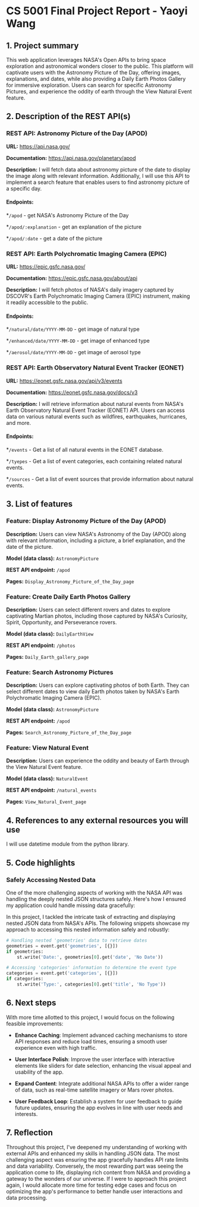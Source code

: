 # CS 5001 Final Project Report - Yaoyi Wang

## 1. Project summary

This web application leverages NASA's Open APIs to bring space exploration and astronomical wonders closer to the public. This platform will captivate users with the Astronomy Picture of the Day, offering images, explanations, and dates, while also providing a Daily Earth Photos Gallery for immersive exploration. Users can search for specific Astronomy Pictures, and experience the oddity of earth through the View Natural Event feature.


## 2. Description of the REST API(s) 

### REST API: Astronomy Picture of the Day (APOD)

**URL:** https://api.nasa.gov/

**Documentation:** https://api.nasa.gov/planetary/apod

**Description:** I will fetch data about astronomy picture of the date to display the image along with relevant information. Additionally, I will use this API to implement a search feature that enables users to find astronomy picture of a specific day.

#### Endpoints:

*`/apod` - get NASA's Astronomy Picture of the Day 

*`/apod/:explanation` - get an explanation of the picture

*`/apod/:date` - get a date of the picture

### REST API: Earth Polychromatic Imaging Camera (EPIC)

**URL:** https://epic.gsfc.nasa.gov/

**Documentation:** https://epic.gsfc.nasa.gov/about/api

**Description:** I will fetch photos of NASA's daily imagery captured by DSCOVR's Earth Polychromatic Imaging Camera (EPIC) instrument, making it readily accessible to the public. 

#### Endpoints:

*`/natural/date/YYYY-MM-DD` - get image of natural type 

*`/enhanced/date/YYYY-MM-DD` - get image of enhanced type 

*`/aerosol/date/YYYY-MM-DD` - get image of aerosol type 

### REST API: Earth Observatory Natural Event Tracker (EONET) 

**URL:** https://eonet.gsfc.nasa.gov/api/v3/events

**Documentation:** https://eonet.gsfc.nasa.gov/docs/v3

**Description:** I will retrieve information about natural events from NASA's Earth Observatory Natural Event Tracker (EONET) API. Users can access data on various natural events such as wildfires, earthquakes, hurricanes, and more. 

#### Endpoints:

*`/events` - Get a list of all natural events in the EONET database.

*`/tyepes` - Get a list of event categories, each containing related natural events.

*`/sources` - Get a list of event sources that provide information about natural events.


## 3. List of features 

### Feature: Display Astronomy Picture of the Day (APOD)

**Description:** Users can view NASA's Astronomy of the Day (APOD) along with relevant information, including a picture, a brief explanation, and the date of the picture.

**Model (data class):** `AstronomyPicture`

**REST API endpoint:** `/apod`

**Pages:** `Display_Astronomy_Picture_of_the_Day_page`


### Feature: Create Daily Earth Photos Gallery

**Description:** Users can select different rovers and dates to explore captivating Martian photos, including those captured by NASA's Curiosity, Spirit, Opportunity, and Perseverance rovers.

**Model (data class):** `DailyEarthView`

**REST API endpoint:** `/photos`

**Pages:** `Daily_Earth_gallery_page`


### Feature: Search Astronomy Pictures

**Description:** Users can explore captivating photos of both Earth. They can select different dates to view daily Earth photos taken by NASA's Earth Polychromatic Imaging Camera (EPIC).

**Model (data class):** `AstronomyPicture`

**REST API endpoint:** `/apod`

**Pages:** `Search_Astronomy_Picture_of_the_Day_page`


### Feature: View Natural Event

**Description:** Users can experience the oddity and beauty of Earth through the View Natural Event feature. 

**Model (data class):** `NaturalEvent`

**REST API endpoint:** `/natural_events`

**Pages:** `View_Natural_Event_page`


## 4. References to any external resources you will use

I will use datetime module from the python library.

## 5. Code highlights

### Safely Accessing Nested Data

One of the more challenging aspects of working with the NASA API was handling the deeply nested JSON structures safely. Here's how I ensured my application could handle missing data gracefully:

In this project, I tackled the intricate task of extracting and displaying nested JSON data from NASA's APIs. The following snippets showcase my approach to accessing this nested information safely and robustly:

```python
# Handling nested 'geometries' data to retrieve dates
geometries = event.get('geometries', [{}])
if geometries:
    st.write('Date:', geometries[0].get('date', 'No Date'))

# Accessing 'categories' information to determine the event type
categories = event.get('categories', [{}])
if categories:
    st.write('Type:', categories[0].get('title', 'No Type'))
```

## 6. Next steps

With more time allotted to this project, I would focus on the following feasible improvements:

- **Enhance Caching**: Implement advanced caching mechanisms to store API responses and reduce load times, ensuring a smooth user experience even with high traffic.
  
- **User Interface Polish**: Improve the user interface with interactive elements like sliders for date selection, enhancing the visual appeal and usability of the app.

- **Expand Content**: Integrate additional NASA APIs to offer a wider range of data, such as real-time satellite imagery or Mars rover photos.

- **User Feedback Loop**: Establish a system for user feedback to guide future updates, ensuring the app evolves in line with user needs and interests.

## 7. Reflection

Throughout this project, I've deepened my understanding of working with external APIs and enhanced my skills in handling JSON data. The most challenging aspect was ensuring the app gracefully handles API rate limits and data variability. Conversely, the most rewarding part was seeing the application come to life, displaying rich content from NASA and providing a gateway to the wonders of our universe. If I were to approach this project again, I would allocate more time for testing edge cases and focus on optimizing the app's performance to better handle user interactions and data processing.
